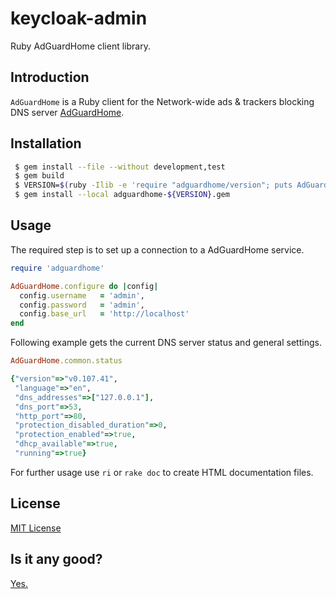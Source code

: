 # keycloak-admin

Ruby AdGuardHome client library.

## Introduction

`AdGuardHome` is a Ruby client for the Network-wide ads & trackers blocking
DNS server [AdGuardHome](https://github.com/AdGuardTeam/AdGuardHome).

## Installation

```sh
 $ gem install --file --without development,test
 $ gem build
 $ VERSION=$(ruby -Ilib -e 'require "adguardhome/version"; puts AdGuardHome::VERSION')
 $ gem install --local adguardhome-${VERSION}.gem
```

## Usage

The required step is to set up a connection to a AdGuardHome service.

```ruby
require 'adguardhome'

AdGuardHome.configure do |config|
  config.username   = 'admin',
  config.password   = 'admin',
  config.base_url   = 'http://localhost'
end
```

Following example gets the current DNS server status and general settings.

```ruby
AdGuardHome.common.status

{"version"=>"v0.107.41",
 "language"=>"en",
 "dns_addresses"=>["127.0.0.1"],
 "dns_port"=>53,
 "http_port"=>80,
 "protection_disabled_duration"=>0,
 "protection_enabled"=>true,
 "dhcp_available"=>true,
 "running"=>true}
```

For further usage use `ri` or `rake doc` to create HTML documentation files.

## License

[MIT License](https://spdx.org/licenses/MIT.html)

## Is it any good?

[Yes.](https://news.ycombinator.com/item?id=3067434)
